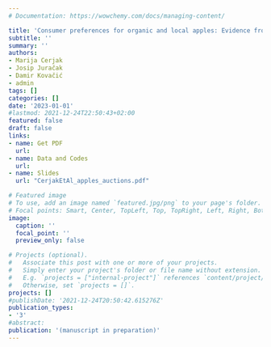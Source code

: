 ```yaml
---
# Documentation: https://wowchemy.com/docs/managing-content/

title: 'Consumer preferences for organic and local apples: Evidence from experimental auctions'
subtitle: ''
summary: ''
authors:
- Marija Cerjak
- Josip Juračak
- Damir Kovačić 
- admin
tags: []
categories: []
date: '2023-01-01'
#lastmod: 2021-12-24T22:50:43+02:00
featured: false
draft: false
links: 
- name: Get PDF
  url: 
- name: Data and Codes
  url: 
- name: Slides
  url: "CerjakEtAl_apples_auctions.pdf"

# Featured image
# To use, add an image named `featured.jpg/png` to your page's folder.
# Focal points: Smart, Center, TopLeft, Top, TopRight, Left, Right, BottomLeft, Bottom, BottomRight.
image:
  caption: ''
  focal_point: ''
  preview_only: false

# Projects (optional).
#   Associate this post with one or more of your projects.
#   Simply enter your project's folder or file name without extension.
#   E.g. `projects = ["internal-project"]` references `content/project/deep-learning/index.md`.
#   Otherwise, set `projects = []`.
projects: []
#publishDate: '2021-12-24T20:50:42.615276Z'
publication_types:
- '3'
#abstract:
publication: '(manuscript in preparation)'
---
```

